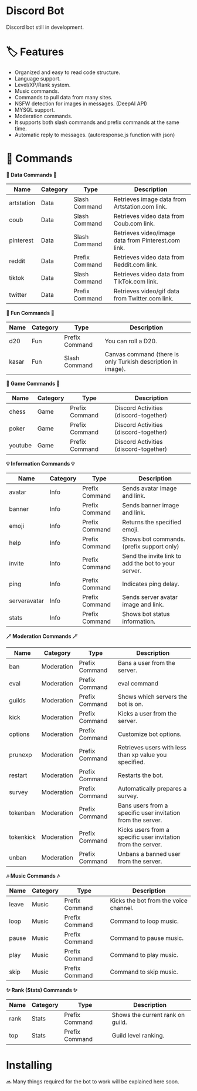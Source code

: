 # Discord Bot
Discord bot still in development.

# 🏷️ Features

- Organized and easy to read code structure.
- Language support.
- Level/XP/Rank system.
- Music commands.
- Commands to pull data from many sites.
- NSFW detection for images in messages. (DeepAI API)
- MYSQL support.
- Moderation commands.
- It supports both slash commands and prefix commands at the same time.
- Automatic reply to messages. (autoresponse.js function with json)

# 📄 Commands

**💾 Data Commands 💾**

| Name          | Category      | Type              | Description   |
| ------------- | ------------- | ----------------- | ------------- |
| artstation    | Data          | Slash Command     | Retrieves image data from Artstation.com link.  |
| coub          | Data          | Slash Command     | Retrieves video data from Coub.com link. |
| pinterest     | Data          | Slash Command     | Retrieves video/image data from Pinterest.com link. |
| reddit        | Data          | Prefix Command    | Retrieves video data from Reddit.com link. |
| tiktok        | Data          | Slash Command     | Retrieves video data from TikTok.com link. |
| twitter       | Data          | Prefix Command    | Retrieves video/gif data from Twitter.com link. |

**🤖 Fun Commands 🤖**

| Name          | Category      | Type              | Description   |
| ------------- | ------------- | ----------------- | ------------- |
| d20           | Fun           | Prefix Command    | You can roll a D20.  |
| kasar         | Fun           | Slash Command     | Canvas command (there is only Turkish description in image). |

**👾 Game Commands 👾**

| Name          | Category      | Type              | Description   |
| ------------- | ------------- | ----------------- | ------------- |
| chess         | Game          | Prefix Command    | Discord Activities (discord-together) |
| poker         | Game          | Prefix Command    | Discord Activities (discord-together) |
| youtube       | Game          | Prefix Command    | Discord Activities (discord-together) |

**💡 Information Commands 💡**

| Name          | Category      | Type              | Description   |
| ------------- | ------------- | ----------------- | ------------- |
| avatar        | Info          | Prefix Command    | Sends avatar image and link. |
| banner        | Info          | Prefix Command    | Sends banner image and link. |
| emoji         | Info          | Prefix Command    | Returns the specified emoji. |
| help          | Info          | Prefix Command    | Shows bot commands. (prefix support only) |
| invite        | Info          | Prefix Command    | Send the invite link to add the bot to your server. |
| ping          | Info          | Prefix Command    | Indicates ping delay. |
| serveravatar  | Info          | Prefix Command    | Sends server avatar image and link. |
| stats         | Info          | Prefix Command    | Shows bot status information. |

**🪄 Moderation Commands 🪄**

| Name          | Category      | Type              | Description   |
| ------------- | ------------- | ----------------- | ------------- |
| ban           | Moderation    | Prefix Command    | Bans a user from the server. |
| eval          | Moderation    | Prefix Command    | eval command |
| guilds        | Moderation    | Prefix Command    | Shows which servers the bot is on. |
| kick          | Moderation    | Prefix Command    | Kicks a user from the server. |
| options       | Moderation    | Prefix Command    | Customize bot options. |
| prunexp       | Moderation    | Prefix Command    | Retrieves users with less than xp value you specified. |
| restart       | Moderation    | Prefix Command    | Restarts the bot. |
| survey        | Moderation    | Prefix Command    | Automatically prepares a survey. |
| tokenban      | Moderation    | Prefix Command    | Bans users from a specific user invitation from the server. |
| tokenkick     | Moderation    | Prefix Command    | Kicks users from a specific user invitation from the server. |
| unban         | Moderation    | Prefix Command    | Unbans a banned user from the server. |

**🎶 Music Commands 🎶**

| Name          | Category      | Type              | Description   |
| ------------- | ------------- | ----------------- | ------------- |
| leave         | Music         | Prefix Command    | Kicks the bot from the voice channel. |
| loop          | Music         | Prefix Command    | Command to loop music. |
| pause         | Music         | Prefix Command    | Command to pause music. |
| play          | Music         | Prefix Command    | Command to play music. |
| skip          | Music         | Prefix Command    | Command to skip music. |

**✨ Rank (Stats) Commands ✨**

| Name          | Category      | Type              | Description   |
| ------------- | ------------- | ----------------- | ------------- |
| rank          | Stats         | Prefix Command    | Shows the current rank on guild. |
| top           | Stats         | Prefix Command    | Guild level ranking. |

# Installing

🔜 Many things required for the bot to work will be explained here soon.